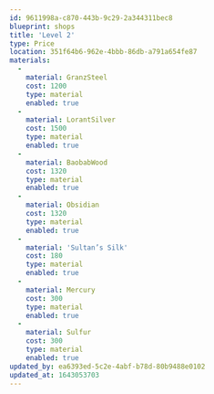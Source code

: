 ```yaml
---
id: 9611998a-c870-443b-9c29-2a344311bec8
blueprint: shops
title: 'Level 2'
type: Price
location: 351f64b6-962e-4bbb-86db-a791a654fe87
materials:
  -
    material: GranzSteel
    cost: 1200
    type: material
    enabled: true
  -
    material: LorantSilver
    cost: 1500
    type: material
    enabled: true
  -
    material: BaobabWood
    cost: 1320
    type: material
    enabled: true
  -
    material: Obsidian
    cost: 1320
    type: material
    enabled: true
  -
    material: 'Sultan’s Silk'
    cost: 180
    type: material
    enabled: true
  -
    material: Mercury
    cost: 300
    type: material
    enabled: true
  -
    material: Sulfur
    cost: 300
    type: material
    enabled: true
updated_by: ea6393ed-5c2e-4abf-b78d-80b9488e0102
updated_at: 1643053703
---
```

